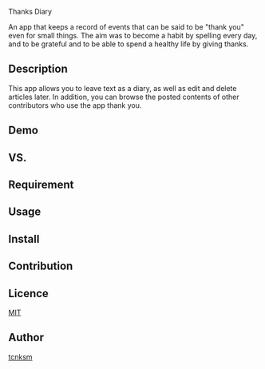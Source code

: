 Thanks Diary

An app that keeps a record of events that can be said to be "thank you" even for small things.
The aim was to become a habit by spelling every day, and to be grateful and to be able to spend a healthy life by giving thanks.

## Description
This app allows you to leave text as a diary, as well as edit and delete articles later.
In addition, you can browse the posted contents of other contributors who use the app thank you.

## Demo


## VS. 

## Requirement

## Usage

## Install

## Contribution

## Licence

[MIT](https://github.com/tcnksm/tool/blob/master/LICENCE)

## Author

[tcnksm](https://github.com/tcnksm)
